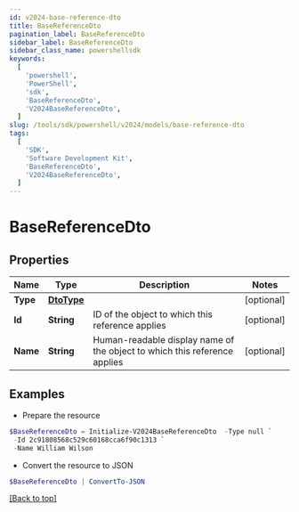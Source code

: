 ```yaml
---
id: v2024-base-reference-dto
title: BaseReferenceDto
pagination_label: BaseReferenceDto
sidebar_label: BaseReferenceDto
sidebar_class_name: powershellsdk
keywords:
  [
    'powershell',
    'PowerShell',
    'sdk',
    'BaseReferenceDto',
    'V2024BaseReferenceDto',
  ]
slug: /tools/sdk/powershell/v2024/models/base-reference-dto
tags:
  [
    'SDK',
    'Software Development Kit',
    'BaseReferenceDto',
    'V2024BaseReferenceDto',
  ]
---
```


# BaseReferenceDto

## Properties

| Name | Type | Description | Notes |
| --- | --- | --- | --- |
| **Type** | [**DtoType**](dto-type) |  | [optional] |
| **Id** | **String** | ID of the object to which this reference applies | [optional] |
| **Name** | **String** | Human-readable display name of the object to which this reference applies | [optional] |

## Examples

- Prepare the resource

```powershell
$BaseReferenceDto = Initialize-V2024BaseReferenceDto  -Type null `
 -Id 2c91808568c529c60168cca6f90c1313 `
 -Name William Wilson
```

- Convert the resource to JSON

```powershell
$BaseReferenceDto | ConvertTo-JSON
```

[[Back to top]](#)
